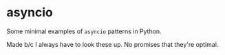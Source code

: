 # asyncio

Some minimal examples of `asyncio` patterns in Python.

Made b/c I always have to look these up. No promises that they're optimal.
